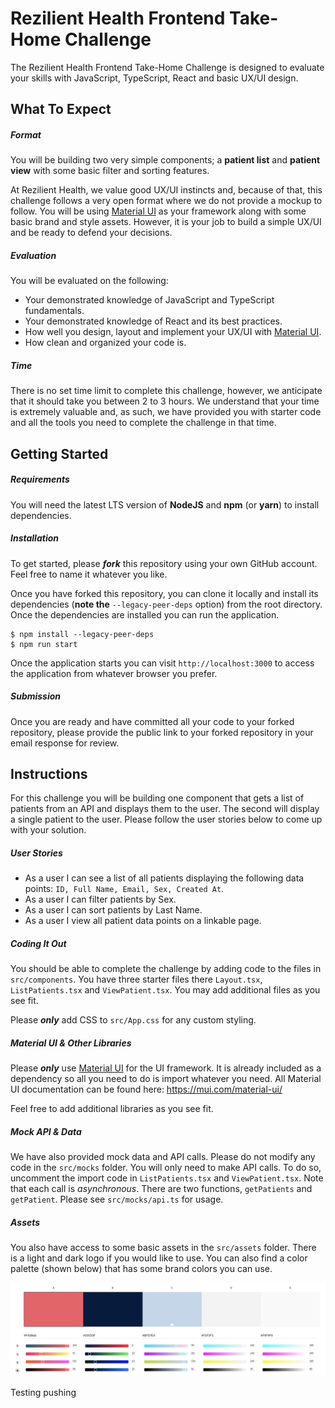 # Rezilient Health Frontend Take-Home Challenge

The Rezilient Health Frontend Take-Home Challenge is designed to evaluate your skills with JavaScript, TypeScript, React and basic UX/UI design.

## What To Expect

##### Format

You will be building two very simple components; a **patient list** and **patient view** with some basic filter and sorting features.

At Rezilient Health, we value good UX/UI instincts and, because of that, this challenge follows a very open format where we do not provide a mockup to follow. You will be using [Material UI](https://mui.com/) as your framework along with some basic brand and style assets. However, it is your job to build a simple UX/UI and be ready to defend your decisions.

##### Evaluation

You will be evaluated on the following:

- Your demonstrated knowledge of JavaScript and TypeScript fundamentals.
- Your demonstrated knowledge of React and its best practices.
- How well you design, layout and implement your UX/UI with [Material UI](https://mui.com/).
- How clean and organized your code is.

##### Time

There is no set time limit to complete this challenge, however, we anticipate that it should take you between 2 to 3 hours. We understand that your time is extremely valuable and, as such, we have provided you with starter code and all the tools you need to complete the challenge in that time.

## Getting Started

##### Requirements

You will need the latest LTS version of **NodeJS** and **npm** (or **yarn**) to install dependencies.

##### Installation

To get started, please **_fork_** this repository using your own GitHub account. Feel free to name it whatever you like.

Once you have forked this repository, you can clone it locally and install its dependencies (**note the** `--legacy-peer-deps` option) from the root directory. Once the dependencies are installed you can run the application.

```
$ npm install --legacy-peer-deps
$ npm run start
```

Once the application starts you can visit `http://localhost:3000` to access the application from whatever browser you prefer.

##### Submission

Once you are ready and have committed all your code to your forked repository, please provide the public link to your forked repository in your email response for review.

## Instructions

For this challenge you will be building one component that gets a list of patients from an API and displays them to the user. The second will display a single patient to the user. Please follow the user stories below to come up with your solution.

##### User Stories

- As a user I can see a list of all patients displaying the following data points: `ID, Full Name, Email, Sex, Created At`.
- As a user I can filter patients by Sex.
- As a user I can sort patients by Last Name.
- As a user I view all patient data points on a linkable page.

##### Coding It Out

You should be able to complete the challenge by adding code to the files in `src/components`. You have three starter files there `Layout.tsx`, `ListPatients.tsx` and `ViewPatient.tsx`. You may add additional files as you see fit.

Please **_only_** add CSS to `src/App.css` for any custom styling.

##### Material UI & Other Libraries

Please **_only_** use [Material UI](https://mui.com/) for the UI framework. It is already included as a dependency so all you need to do is import whatever you need. All Material UI documentation can be found here: https://mui.com/material-ui/

Feel free to add additional libraries as you see fit.

##### Mock API & Data

We have also provided mock data and API calls. Please do not modify any code in the `src/mocks` folder. You will only need to make API calls. To do so, uncomment the import code in `ListPatients.tsx` and `ViewPatient.tsx`. Note that each call is _asynchronous_. There are two functions, `getPatients` and `getPatient`. Please see `src/mocks/api.ts` for usage.

##### Assets

You also have access to some basic assets in the `src/assets` folder. There is a light and dark logo if you would like to use. You can also find a color palette (shown below) that has some brand colors you can use.

![](./src/assets/rezilient-colors.png)

Testing pushing